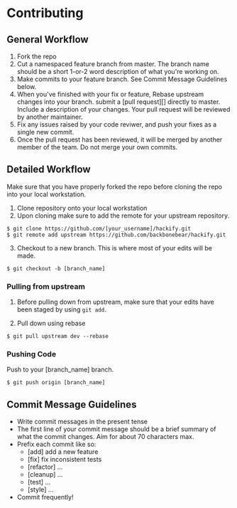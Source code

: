 # Contributing

## General Workflow

1. Fork the repo
2. Cut a namespaced feature branch from master. The branch name should be a short 1-or-2 word description of what you're working on.
3. Make commits to your feature branch. See Commit Message Guidelines below.
4. When you've finished with your fix or feature, Rebase upstream changes into your branch. submit a [pull request][]
   directly to master. Include a description of your changes. Your pull request will be reviewed by another maintainer.
5. Fix any issues raised by your code reviwer, and push your fixes as a single
   new commit.
6. Once the pull request has been reviewed, it will be merged by another member of the team. Do not merge your own commits.

## Detailed Workflow

Make sure that you have properly forked the repo before cloning the repo into your local workstation.

1. Clone repository onto your local workstation
2. Upon cloning make sure to add the remote for your upstream repository.
```
$ git clone https://github.com/[your_username]/hackify.git
$ git remote add upstream https://github.com/backbonebear/hackify.git
```
3. Checkout to a new branch. This is where most of your edits will be made.
```
$ git checkout -b [branch_name]
```

### Pulling from upstream

1. Before pulling down from upstream, make sure that your edits have been staged by using ```git add```.

2. Pull down using rebase
```
$ git pull upstream dev --rebase
```

### Pushing Code

Push to your [branch_name] branch.
```
$ git push origin [branch_name]
```

## Commit Message Guidelines

- Write commit messages in the present tense
- The first line of your commit message should be a brief summary of what the
  commit changes. Aim for about 70 characters max.
- Prefix each commit like so:
  - [add] add a new feature
  - [fix] fix inconsistent tests
  - [refactor] ...
  - [cleanup] ...
  - [test] ...
  - [style] ...
- Commit frequently!

[AirBnB Style Guide]: https://github.com/airbnb/javascript
